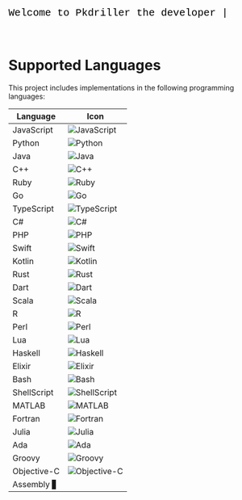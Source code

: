 <svg width="600" height="100" viewBox="0 0 600 100" xmlns="http://www.w3.org/2000/svg">
  <style>
    .text {
      font-family: 'Courier New', Courier, monospace;
      font-size: 24px;
      fill: black;
    }
    .cursor {
      font-family: 'Courier New', Courier, monospace;
      font-size: 24px;
      fill: black;
      animation: blink 0.7s steps(1) infinite;
    }
    @keyframes blink {
      50% { opacity: 0; }
    }
    @keyframes typing {
      from { width: 0; }
      to { width: 100%; }
    }
    .typing {
      overflow: hidden;
      border-right: .15em solid black;
      white-space: nowrap;
      width: 0;
      animation: typing 4s steps(40, end) forwards, blink 0.7s step-end infinite;
    }
  </style>
  <text x="0" y="50" class="text">
    <tspan class="typing">Welcome to Pkdriller the developer</tspan>
    <tspan class="cursor">|</tspan>
  </text>
</svg>






 
# Supported Languages

This project includes implementations in the following programming languages:

| Language     | Icon                                                                 |
|--------------|----------------------------------------------------------------------|
| JavaScript   | ![JavaScript](https://img.shields.io/badge/JavaScript-323330?style=for-the-badge&logo=javascript&logoColor=F7DF1E) |
| Python       | ![Python](https://img.shields.io/badge/Python-3670A0?style=for-the-badge&logo=python&logoColor=ffdd54) |
| Java         | ![Java](https://img.shields.io/badge/Java-ED8B00?style=for-the-badge&logo=java&logoColor=white) |
| C++          | ![C++](https://img.shields.io/badge/C++-00599C?style=for-the-badge&logo=cplusplus&logoColor=white) |
| Ruby         | ![Ruby](https://img.shields.io/badge/Ruby-CC342D?style=for-the-badge&logo=ruby&logoColor=white) |
| Go           | ![Go](https://img.shields.io/badge/Go-00ADD8?style=for-the-badge&logo=go&logoColor=white) |
| TypeScript   | ![TypeScript](https://img.shields.io/badge/TypeScript-007ACC?style=for-the-badge&logo=typescript&logoColor=white) |
| C#           | ![C#](https://img.shields.io/badge/C%23-239120?style=for-the-badge&logo=csharp&logoColor=white) |
| PHP          | ![PHP](https://img.shields.io/badge/PHP-777BB4?style=for-the-badge&logo=php&logoColor=white) |
| Swift        | ![Swift](https://img.shields.io/badge/Swift-FA7343?style=for-the-badge&logo=swift&logoColor=white) |
| Kotlin       | ![Kotlin](https://img.shields.io/badge/Kotlin-0095D5?style=for-the-badge&logo=kotlin&logoColor=white) |
| Rust         | ![Rust](https://img.shields.io/badge/Rust-000000?style=for-the-badge&logo=rust&logoColor=white) |
| Dart         | ![Dart](https://img.shields.io/badge/Dart-0175C2?style=for-the-badge&logo=dart&logoColor=white) |
| Scala        | ![Scala](https://img.shields.io/badge/Scala-DC322F?style=for-the-badge&logo=scala&logoColor=white) |
| R            | ![R](https://img.shields.io/badge/R-276DC3?style=for-the-badge&logo=r&logoColor=white) |
| Perl         | ![Perl](https://img.shields.io/badge/Perl-39457E?style=for-the-badge&logo=perl&logoColor=white) |
| Lua          | ![Lua](https://img.shields.io/badge/Lua-2C2D72?style=for-the-badge&logo=lua&logoColor=white) |
| Haskell      | ![Haskell](https://img.shields.io/badge/Haskell-5D4F85?style=for-the-badge&logo=haskell&logoColor=white) |
| Elixir       | ![Elixir](https://img.shields.io/badge/Elixir-4B275F?style=for-the-badge&logo=elixir&logoColor=white) |
| Bash         | ![Bash](https://img.shields.io/badge/GNU%20Bash-4EAA25?style=for-the-badge&logo=gnu-bash&logoColor=white) |
| ShellScript  | ![ShellScript](https://img.shields.io/badge/Shell_Script-121011?style=for-the-badge&logo=gnu-bash&logoColor=white) |
| MATLAB       | ![MATLAB](https://img.shields.io/badge/MATLAB-0076A8?style=for-the-badge&logo=mathworks&logoColor=white) |
| Fortran      | ![Fortran](https://img.shields.io/badge/Fortran-734F96?style=for-the-badge&logo=fortran&logoColor=white) |
| Julia        | ![Julia](https://img.shields.io/badge/Julia-9558B2?style=for-the-badge&logo=julia&logoColor=white) |
| Ada          | ![Ada](https://img.shields.io/badge/Ada-002157?style=for-the-badge&logo=ada&logoColor=white) |
| Groovy       | ![Groovy](https://img.shields.io/badge/Groovy-4298B8?style=for-the-badge&logo=groovy&logoColor=white) |
| Objective-C  | ![Objective-C](https://img.shields.io/badge/Objective--C-438EFF?style=for-the-badge&logo=apple&logoColor=white) |
| Assembly     ▋
